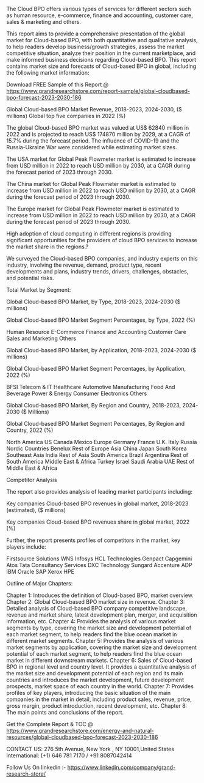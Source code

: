 
The Cloud BPO offers various types of services for different sectors such as human resource, e-commerce, finance and accounting, customer care, sales & marketing and others.

This report aims to provide a comprehensive presentation of the global market for Cloud-based BPO, with both quantitative and qualitative analysis, to help readers develop business/growth strategies, assess the market competitive situation, analyze their position in the current marketplace, and make informed business decisions regarding Cloud-based BPO. This report contains market size and forecasts of Cloud-based BPO in global, including the following market information:

Download FREE Sample of this Report @ https://www.grandresearchstore.com/report-sample/global-cloudbased-bpo-forecast-2023-2030-186

Global Cloud-based BPO Market Revenue, 2018-2023, 2024-2030, ($ millions)
Global top five companies in 2022 (%)

The global Cloud-based BPO market was valued at US$ 62840 million in 2022 and is projected to reach US$ 174870 million by 2029, at a CAGR of 15.7% during the forecast period. The influence of COVID-19 and the Russia-Ukraine War were considered while estimating market sizes.

The USA market for Global Peak Flowmeter market is estimated to increase from USD million in 2022 to reach USD million by 2030, at a CAGR during the forecast period of 2023 through 2030.

The China market for Global Peak Flowmeter market is estimated to increase from USD million in 2022 to reach USD million by 2030, at a CAGR during the forecast period of 2023 through 2030.

The Europe market for Global Peak Flowmeter market is estimated to increase from USD million in 2022 to reach USD million by 2030, at a CAGR during the forecast period of 2023 through 2030.

High adoption of cloud computing in different regions is providing significant opportunities for the providers of cloud BPO services to increase the market share in the regions.?

We surveyed the Cloud-based BPO companies, and industry experts on this industry, involving the revenue, demand, product type, recent developments and plans, industry trends, drivers, challenges, obstacles, and potential risks.

Total Market by Segment:

Global Cloud-based BPO Market, by Type, 2018-2023, 2024-2030 ($ millions)

Global Cloud-based BPO Market Segment Percentages, by Type, 2022 (%)

Human Resource
E-Commerce
Finance and Accounting
Customer Care
Sales and Marketing
Others

Global Cloud-based BPO Market, by Application, 2018-2023, 2024-2030 ($ millions)

Global Cloud-based BPO Market Segment Percentages, by Application, 2022 (%)

BFSI
Telecom & IT
Healthcare
Automotive
Manufacturing
Food And Beverage
Power & Energy
Consumer Electronics
Others

Global Cloud-based BPO Market, By Region and Country, 2018-2023, 2024-2030 ($ Millions)

Global Cloud-based BPO Market Segment Percentages, By Region and Country, 2022 (%)

North America
US
Canada
Mexico
Europe
Germany
France
U.K.
Italy
Russia
Nordic Countries
Benelux
Rest of Europe
Asia
China
Japan
South Korea
Southeast Asia
India
Rest of Asia
South America
Brazil
Argentina
Rest of South America
Middle East & Africa
Turkey
Israel
Saudi Arabia
UAE
Rest of Middle East & Africa

Competitor Analysis

The report also provides analysis of leading market participants including:

Key companies Cloud-based BPO revenues in global market, 2018-2023 (estimated), ($ millions)

Key companies Cloud-based BPO revenues share in global market, 2022 (%)

Further, the report presents profiles of competitors in the market, key players include:

Firstsource Solutions
WNS
Infosys
HCL Technologies
Genpact
Capgemini
Atos
Tata Consultancy Services
DXC Technology
Sungard
Accenture
ADP
IBM
Oracle
SAP
Xerox
HPE

Outline of Major Chapters:

Chapter 1: Introduces the definition of Cloud-based BPO, market overview.
Chapter 2: Global Cloud-based BPO market size in revenue.
Chapter 3: Detailed analysis of Cloud-based BPO company competitive landscape, revenue and market share, latest development plan, merger, and acquisition information, etc.
Chapter 4: Provides the analysis of various market segments by type, covering the market size and development potential of each market segment, to help readers find the blue ocean market in different market segments.
Chapter 5: Provides the analysis of various market segments by application, covering the market size and development potential of each market segment, to help readers find the blue ocean market in different downstream markets.
Chapter 6: Sales of Cloud-based BPO in regional level and country level. It provides a quantitative analysis of the market size and development potential of each region and its main countries and introduces the market development, future development prospects, market space of each country in the world.
Chapter 7: Provides profiles of key players, introducing the basic situation of the main companies in the market in detail, including product sales, revenue, price, gross margin, product introduction, recent development, etc.
Chapter 8: The main points and conclusions of the report.

Get the Complete Report & TOC @ https://www.grandresearchstore.com/energy-and-natural-resources/global-cloudbased-bpo-forecast-2023-2030-186

CONTACT US:
276 5th Avenue, New York , NY 10001,United States
International: (+1) 646 781 7170 / +91 8087042414

Follow Us On linkedin :- https://www.linkedin.com/company/grand-research-store/

